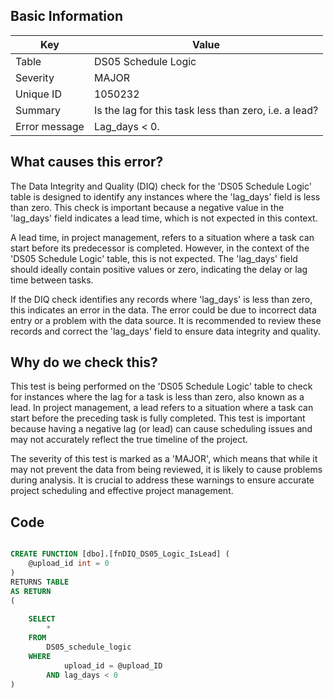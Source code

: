 ## Basic Information
| Key         | Value          |
|-------------|----------------|
| Table       | DS05 Schedule Logic |
| Severity    | MAJOR |
| Unique ID   | 1050232   |
| Summary     | Is the lag for this task less than zero, i.e. a lead? |
| Error message | Lag_days < 0. |

## What causes this error?



The Data Integrity and Quality (DIQ) check for the 'DS05 Schedule Logic' table is designed to identify any instances where the 'lag_days' field is less than zero. This check is important because a negative value in the 'lag_days' field indicates a lead time, which is not expected in this context.

A lead time, in project management, refers to a situation where a task can start before its predecessor is completed. However, in the context of the 'DS05 Schedule Logic' table, this is not expected. The 'lag_days' field should ideally contain positive values or zero, indicating the delay or lag time between tasks.

If the DIQ check identifies any records where 'lag_days' is less than zero, this indicates an error in the data. The error could be due to incorrect data entry or a problem with the data source. It is recommended to review these records and correct the 'lag_days' field to ensure data integrity and quality.
## Why do we check this?


This test is being performed on the 'DS05 Schedule Logic' table to check for instances where the lag for a task is less than zero, also known as a lead. In project management, a lead refers to a situation where a task can start before the preceding task is fully completed. This test is important because having a negative lag (or lead) can cause scheduling issues and may not accurately reflect the true timeline of the project. 

The severity of this test is marked as a 'MAJOR', which means that while it may not prevent the data from being reviewed, it is likely to cause problems during analysis. It is crucial to address these warnings to ensure accurate project scheduling and effective project management.
## Code

```sql

CREATE FUNCTION [dbo].[fnDIQ_DS05_Logic_IsLead] (
	@upload_id int = 0
)
RETURNS TABLE
AS RETURN
(
	
	SELECT
		*
	FROM
		DS05_schedule_logic
	WHERE
			upload_id = @upload_ID
		AND lag_days < 0
)
```
